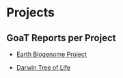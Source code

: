 # Projects


## GoaT Reports per Project 

- [Earth Biogenome Project](/projects/EBP)

- [Darwin Tree of Life](/projects/DTOL)
